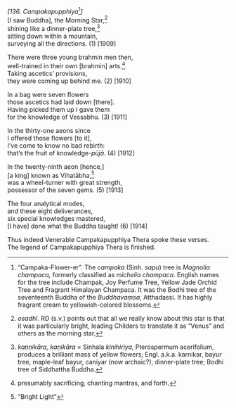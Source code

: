 *\[136. Campakapupphiya*[^1]*\]*  
\[I saw Buddha\], the Morning Star,[^2]  
shining like a dinner-plate tree,[^3]  
sitting down within a mountain,  
surveying all the directions. (1) \[1909\]

There were three young brahmin men then,  
well-trained in their own \[brahmin\] arts.[^4]  
Taking ascetics’ provisions,  
they were coming up behind me. (2) \[1910\]

In a bag were seven flowers  
those ascetics had laid down \[there\].  
Having picked them up I gave them  
for the knowledge of Vessabhu. (3) \[1911\]

In the thirty-one aeons since  
I offered those flowers \[to it\],  
I’ve come to know no bad rebirth:  
that’s the fruit of knowledge-*pūjā.* (4) \[1912\]

In the twenty-ninth aeon \[hence,\]  
\[a king\] known as Vihatābha,[^5]  
was a wheel-turner with great strength,  
possessor of the seven gems. (5) \[1913\]

The four analytical modes,  
and these eight deliverances,  
six special knowledges mastered,  
\[I have\] done what the Buddha taught! (6) \[1914\]

Thus indeed Venerable Campakapupphiya Thera spoke these verses.  
The legend of Campakapupphiya Thera is finished.  
[^1]: “Campaka-Flower-er”. The *campaka* (Sinh. *sapu*) tree is
    *Magnolia champaca,* formerly classified as *michelia champaca*.
    English names for the tree include Champak, Joy Perfume Tree, Yellow
    Jade Orchid Tree and Fragrant Himalayan Champaca. It was the Bodhi
    tree of the seventeenth Buddha of the *Buddhavaṃsa*, Atthadassi. It
    has highly fragrant cream to yellowish-colored blossoms.  
[^2]: *osadhī*. RD (s.v.) points out that all we really know about this
    star is that it was particularly bright, leading Childers to
    translate it as “Venus” and others as the morning star.  
[^3]: *kaṇṇikāra, kaṇikāra* = Sinhala *kinihiriya*, Pterospermum
    acerifolium, produces a brilliant mass of yellow flowers; Engl.
    a.k.a. karnikar, bayur tree, maple-leaf bayur, caniyar (now
    archaic?), dinner-plate tree; Bodhi tree of Siddhattha Buddha.  
[^4]: presumably sacrificing, chanting mantras, and forth.  
[^5]: “Bright Light”
